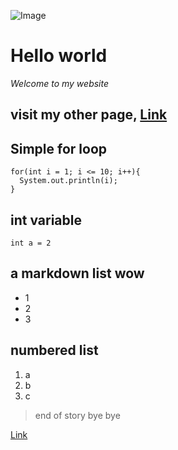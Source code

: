 ![Image](https://theentertainmentnut.files.wordpress.com/2012/09/nf0.jpg)
# Hello world
*Welcome to my website*

**visit my other page, [Link](https://fdang26.github.io/cse15l-lab-reports/foster)**
---
## Simple for loop
```
for(int i = 1; i <= 10; i++){
  System.out.println(i);
}
```
## int variable
`int a = 2`

## a markdown list wow
* 1
* 2
* 3

## numbered list
1. a
2. b
3. c

> end of story bye bye

[Link](https://fdang26.github.io/cse15l-lab-reports/foster)
